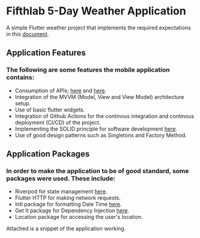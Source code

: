# Fifthlab 5-Day Weather Application

A simple Flutter weather project that implements the required expectations in this [document](https://docs.google.com/document/d/1M-e7DcdbtQwYlvNw4DkzDrVnuWs4yDjXcelOLBKt3ug/edit).


## Application Features
### The following are some features the mobile application contains:
- Consumption of APIs; [here](https://openweathermap.org/forecast5) and [here](https://openweathermap.org/current).
- Integration of the MVVM (Model, View and View Model) architecture setup.
- Use of basic flutter widgets.
- Integration of Github Actions for the continous integration and continous deployment (CI/CD) of the project.
- Implementing the SOLID principle for software development [here](https://www.freecodecamp.org/news/solid-principles-explained-in-plain-english/).
- Use of good design patterns such as Singletons and Factory Method.

## Application Packages
### In order to make the application to be of good standard, some packages were used. These include:
- Riverpod for state management [here](https://riverpod.dev/).
- Flutter HTTP for making network requests.
- Intl package for formatting Date Time [here](https://pub.dev/packages/intl).
- Get It package for Dependency Injection [here](https://pub.dev/packages/get_it).
- Location package for accessing the user's location.

Attached is a snippet of the application working.
